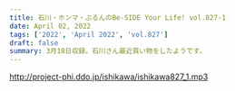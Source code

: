 ```yaml
---
title: 石川・ホンマ・ぶるんのBe-SIDE Your Life! vol.827-1
date: April 02, 2022
tags: ['2022', 'April 2022', 'vol.827']
draft: false
summary: 3月18日収録。石川さん最近買い物をしたようです。
---
```


http://project-phi.ddo.jp/ishikawa/ishikawa827_1.mp3
